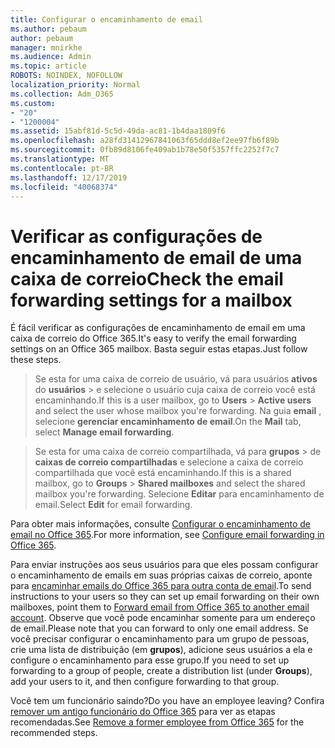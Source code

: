 ```yaml
---
title: Configurar o encaminhamento de email
ms.author: pebaum
author: pebaum
manager: mnirkhe
ms.audience: Admin
ms.topic: article
ROBOTS: NOINDEX, NOFOLLOW
localization_priority: Normal
ms.collection: Adm_O365
ms.custom:
- "20"
- "1200004"
ms.assetid: 15abf81d-5c5d-49da-ac81-1b4daa1809f6
ms.openlocfilehash: a28fd31412967841063f65ddd8ef2ee97fb6f89b
ms.sourcegitcommit: 0fb89d8106fe409ab1b78e50f5357ffc2252f7c7
ms.translationtype: MT
ms.contentlocale: pt-BR
ms.lasthandoff: 12/17/2019
ms.locfileid: "40068374"
---
```

# <a name="check-the-email-forwarding-settings-for-a-mailbox"></a><span data-ttu-id="e3fba-102">Verificar as configurações de encaminhamento de email de uma caixa de correio</span><span class="sxs-lookup"><span data-stu-id="e3fba-102">Check the email forwarding settings for a mailbox</span></span>

<span data-ttu-id="e3fba-103">É fácil verificar as configurações de encaminhamento de email em uma caixa de correio do Office 365.</span><span class="sxs-lookup"><span data-stu-id="e3fba-103">It's easy to verify the email forwarding settings on an Office 365 mailbox.</span></span> <span data-ttu-id="e3fba-104">Basta seguir estas etapas.</span><span class="sxs-lookup"><span data-stu-id="e3fba-104">Just follow these steps.</span></span>
  
> <span data-ttu-id="e3fba-105">Se esta for uma caixa de correio de usuário, vá para usuários **ativos** do **usuários** \> e selecione o usuário cuja caixa de correio você está encaminhando.</span><span class="sxs-lookup"><span data-stu-id="e3fba-105">If this is a user mailbox, go to **Users** \> **Active users** and select the user whose mailbox you're forwarding.</span></span> <span data-ttu-id="e3fba-106">Na guia **email** , selecione **gerenciar encaminhamento de email**.</span><span class="sxs-lookup"><span data-stu-id="e3fba-106">On the **Mail** tab, select **Manage email forwarding**.</span></span>

> <span data-ttu-id="e3fba-107">Se esta for uma caixa de correio compartilhada, vá para **grupos** \> de **caixas de correio compartilhadas** e selecione a caixa de correio compartilhada que você está encaminhando.</span><span class="sxs-lookup"><span data-stu-id="e3fba-107">If this is a shared mailbox, go to **Groups** \> **Shared mailboxes** and select the shared mailbox you're forwarding.</span></span> <span data-ttu-id="e3fba-108">Selecione **Editar** para encaminhamento de email.</span><span class="sxs-lookup"><span data-stu-id="e3fba-108">Select **Edit** for email forwarding.</span></span>

<span data-ttu-id="e3fba-109">Para obter mais informações, consulte [Configurar o encaminhamento de email no Office 365](https://docs.microsoft.com/office365/admin/email/configure-email-forwarding).</span><span class="sxs-lookup"><span data-stu-id="e3fba-109">For more information, see [Configure email forwarding in Office 365](https://docs.microsoft.com/office365/admin/email/configure-email-forwarding).</span></span>
  
<span data-ttu-id="e3fba-110">Para enviar instruções aos seus usuários para que eles possam configurar o encaminhamento de emails em suas próprias caixas de correio, aponte para [encaminhar emails do Office 365 para outra conta de email](https://support.office.com/article/Forward-email-from-Office-365-to-another-email-account-1ed4ee1e-74f8-4f53-a174-86b748ff6a0e).</span><span class="sxs-lookup"><span data-stu-id="e3fba-110">To send instructions to your users so they can set up email forwarding on their own mailboxes, point them to [Forward email from Office 365 to another email account](https://support.office.com/article/Forward-email-from-Office-365-to-another-email-account-1ed4ee1e-74f8-4f53-a174-86b748ff6a0e).</span></span> <span data-ttu-id="e3fba-111">Observe que você pode encaminhar somente para um endereço de email.</span><span class="sxs-lookup"><span data-stu-id="e3fba-111">Please note that you can forward to only one email address.</span></span> <span data-ttu-id="e3fba-112">Se você precisar configurar o encaminhamento para um grupo de pessoas, crie uma lista de distribuição (em **grupos**), adicione seus usuários a ela e configure o encaminhamento para esse grupo.</span><span class="sxs-lookup"><span data-stu-id="e3fba-112">If you need to set up forwarding to a group of people, create a distribution list (under **Groups**), add your users to it, and then configure forwarding to that group.</span></span>
  
<span data-ttu-id="e3fba-113">Você tem um funcionário saindo?</span><span class="sxs-lookup"><span data-stu-id="e3fba-113">Do you have an employee leaving?</span></span> <span data-ttu-id="e3fba-114">Confira [remover um antigo funcionário do Office 365](https://docs.microsoft.com/office365/admin/add-users/remove-former-employee) para ver as etapas recomendadas.</span><span class="sxs-lookup"><span data-stu-id="e3fba-114">See [Remove a former employee from Office 365](https://docs.microsoft.com/office365/admin/add-users/remove-former-employee) for the recommended steps.</span></span>